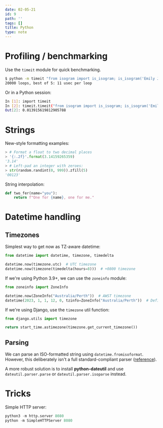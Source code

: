 ```yaml
---
date: 02-05-21
id: 9
path: ''
tags: []
title: Python
type: note
---
```


# Profiling / benchmarking
Use the `timeit` module for quick benchmarking.

```bash
$ python -m timeit "from isogram import is_isogram; is_isogram('Emily Jung Schwartzkopf')"
20000 loops, best of 5: 11 usec per loop
```
Or in a Python session:
```bash
In [1]: import timeit
In [2]: timeit.timeit("from isogram import is_isogram; is_isogram('Emily Jung Schwartzkopf')", number=1000)
Out[2]: 0.013915619812905788
```

# Strings 
New-style formatting examples:

```python
> # Format a float to two decimal places
> '{:.2f}'.format(3.14159265359)
'3.14'
> # Left-pad an integer with zeroes:
> str(random.randint(0, 999)).zfill(5)
'00123'
```

String interpolation:

```python
def two_fer(name="you"):
    return f"One for {name}, one for me."
```

# Datetime handling
## Timezones
Simplest way to get now as TZ-aware datetime:

```python
from datetime import datetime, timezone, timedelta

datetime.now(timezone.utc)  # UTC timezone
datetime.now(timezone(timedelta(hours=8)))  # +0800 timezone
```

If we're using Python 3.9+, we can use the `zoneinfo` module:

```python
from zoneinfo import ZoneInfo

datetime.now(ZoneInfo("Australia/Perth"))  # AWST timezone
datetime(2023, 1, 1, 12, 0, tzinfo=ZoneInfo("Australia/Perth"))  # Define a full datetime.
```

If we're using Django, use the `timezone` util function:
```python
from django.utils import timezone

return start_time.astimezone(timezone.get_current_timezone())
```


## Parsing
We can parse an ISO-formatted string using `datetime.fromisoformat`. However, this deliberately isn't a full standard-compliant parser ([reference](https://stackoverflow.com/questions/127803/how-do-i-parse-an-iso-8601-formatted-date/49784038#49784038)).

A more robust solution is to install **python-dateutil** and use `dateutil.parser.parse` or `dateutil.parser.isoparse` instead.

# Tricks
Simple HTTP server:

```python
python3 -m http.server 8080
python -m SimpleHTTPServer 8080
```